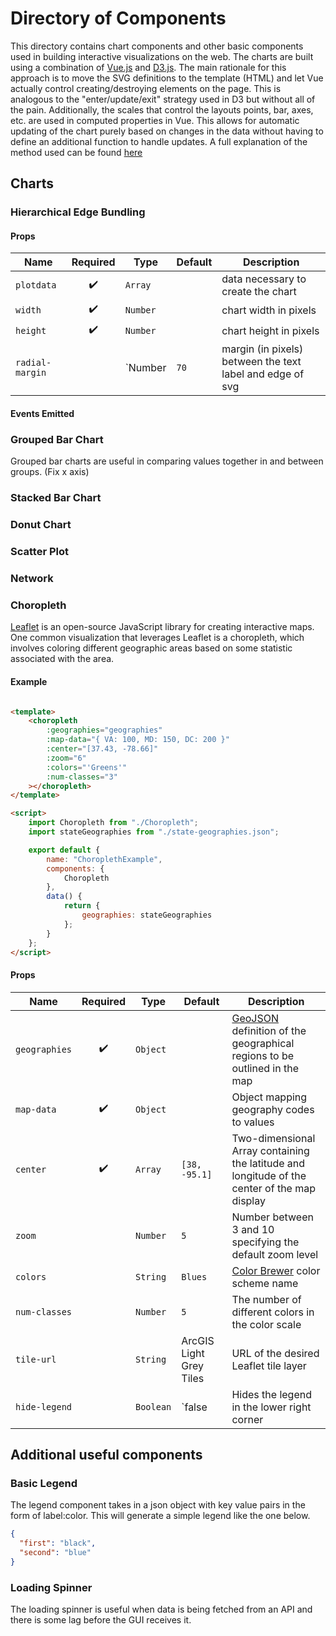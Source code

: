 # Directory of Components

This directory contains chart components and other basic components used in building interactive visualizations on the
web. The charts are built using a combination of [Vue.js](https://vuejs.org/v2/guide/) and [D3.js](https://d3js.org/).
The main rationale for this approach is to move the SVG definitions to the template (HTML) and let Vue actually control
creating/destroying elements on the page. This is analogous to the "enter/update/exit" strategy used in D3 but without
all of the pain. Additionally, the scales that control the layouts points, bar, axes, etc. are used in computed
properties in Vue. This allows for automatic updating of the chart purely based on changes in the data without having to
define an additional function to handle updates. A full explanation of the method used can be
found [here](./rationale.md)

## Charts

### Hierarchical Edge Bundling

<chart-selector :chart="'HierarchicalEdgeBundling'"></chart-selector>

#### Props

| Name            | Required             | Type     | Default | Description                                               |
|--               | :------------------: | -------  | --      |                                                         --|
| `plotdata`      | :heavy_check_mark:   | `Array`  |         | data necessary to create the chart                        |
| `width`         | :heavy_check_mark:   | `Number` |         | chart width in pixels                                     |
| `height`        | :heavy_check_mark:   | `Number` |         | chart height in pixels                                    |
| `radial-margin` |                      | `Number  | `70`    | margin (in pixels) between the text label and edge of svg |

#### Events Emitted

### Grouped Bar Chart

Grouped bar charts are useful in comparing values together in and between groups. (Fix x axis)

<chart-selector :chart="'GroupedBarChart'"></chart-selector>

### Stacked Bar Chart

### Donut Chart

### Scatter Plot

### Network

### Choropleth

[Leaflet](https://leafletjs.com/) is an open-source JavaScript library for creating interactive maps. One common
visualization that leverages Leaflet is a choropleth, which involves coloring different geographic areas based on some
statistic associated with the area.

#### Example

```html

<template>
    <choropleth
        :geographies="geographies"
        :map-data="{ VA: 100, MD: 150, DC: 200 }"
        :center="[37.43, -78.66]"
        :zoom="6"
        :colors="'Greens'"
        :num-classes="3"
    ></choropleth>
</template>

<script>
    import Choropleth from "./Choropleth";
    import stateGeographies from "./state-geographies.json";

    export default {
        name: "ChoroplethExample",
        components: {
            Choropleth
        },
        data() {
            return {
                geographies: stateGeographies
            };
        }
    };
</script>
```

[comment]: <> (<choropleth-example style="width: 100%; height: 300px"></choropleth-example>)

#### Props

| Name          | Required             | Type      | Default                                      | Description                                                                                      |
|--             | :------------------: | -------   | -------------------------------------------- |                                                                                                --|
| `geographies` | :heavy_check_mark:   | `Object`  |                                              | [GeoJSON](https://geojson.org/) definition of the geographical regions to be outlined in the map |
| `map-data`    | :heavy_check_mark:   | `Object`  |                                              | Object mapping geography codes to values                                                         |
| `center`      | :heavy_check_mark:   | `Array`   | `[38, -95.1]`                                | Two-dimensional Array containing the latitude and longitude of the center of the map display     |
| `zoom`        |                      | `Number`  | `5`                                          | Number between 3 and 10 specifying the default zoom level                                        |
| `colors`      |                      | `String`  | `Blues`                                      | [Color Brewer](https://colorbrewer2.org) color scheme name                                       |
| `num-classes` |                      | `Number`  | `5`                                          | The number of different colors in the color scale                                                |
| `tile-url`    |                      | `String`  | ArcGIS Light Grey Tiles                      | URL of the desired Leaflet tile layer                                                            |
| `hide-legend` |                      | `Boolean` | `false                                       | Hides the legend in the lower right corner                                                       |                                             |

## Additional useful components

### Basic Legend

The legend component takes in a json object with key value pairs in the form of label:color. This will generate a simple
legend like the one below.

```json
{
  "first": "black",
  "second": "blue"
}
```

<base-legend v-bind:legend-data="{'first': 'black', 'second': 'blue'}"></base-legend>

### Loading Spinner

The loading spinner is useful when data is being fetched from an API and there is some lag before the GUI receives it.

<div style="display: flex; justify-content: center">
<loader-spinning></loader-spinning>
</div>


